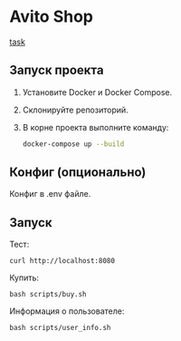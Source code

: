 # Avito Shop

[task](https://github.com/avito-tech/tech-internship/tree/main/Tech%20Internships/Backend/Backend-trainee-assignment-winter-2025)

## Запуск проекта

1. Установите Docker и Docker Compose.
2. Склонируйте репозиторий.
3. В корне проекта выполните команду:

   ```bash
   docker-compose up --build
   ```

## Конфиг (опционально)

Конфиг в .env файле.

## Запуск

Тест:

```
curl http://localhost:8080
```

Купить:

```
bash scripts/buy.sh
```

Информация о пользователе:

```
bash scripts/user_info.sh
```
